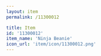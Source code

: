 ```yaml
---
layout: item
permalink: /11300012

title: Item
id: '11300012'
item_name: 'Ninja Beanie'
icon_url: 'item/icon/11300012.png'
---
```

